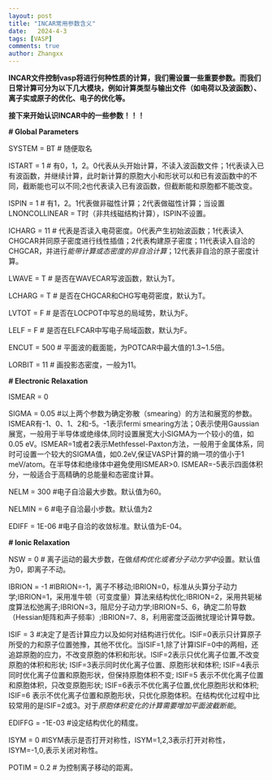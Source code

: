 ```yaml
---
layout: post
title: "INCAR常用参数含义"
date:   2024-4-3
tags: [VASP]
comments: true
author: Zhangxx
---
```


**INCAR文件控制vasp将进行何种性质的计算，我们需设置一些重要参数。而我们日常计算可分为以下几大模块，例如计算类型与输出文件（如电荷以及波函数）、离子实或原子的优化、电子的优化等。**

**接下来开始认识INCAR中的一些参数！！！**

<!-- more -->

**\# Global Parameters**

SYSTEM = BT    \# 随便取名

ISTART = 1     \# 有0，1，2。0代表从头开始计算，不读入波函数文件；1代表读入已有波函数，并继续计算，此时新计算的原胞大小和形状可以和已有波函数中的不同，截断能也可以不同;2也代表读入已有波函数，但截断能和原胞都不能改变。

ISPIN  =  1   \# 有1，2。1代表做非磁性计算；2代表做磁性计算；当设置LNONCOLLINEAR = T时（非共线磁结构计算），ISPIN不设置。       

ICHARG =  11  \# 代表是否读入电荷密度。0代表产生初始波函数；1代表读入CHGCAR并同原子密度进行线性插值；2代表构建原子密度；11代表读入自洽的CHGCAR，并进行*能带计算或态密度的非自洽计算*；12代表非自洽的原子密度计算。   

LWAVE  = T \# 是否在WAVECAR写波函数，默认为T。

LCHARG = T \# 是否在CHGCAR和CHG写电荷密度，默认为T。

LVTOT = F \# 是否在LOCPOT中写总的局域势，默认为F。

LELF = F \# 是否在ELFCAR中写电子局域函数，默认为F。

ENCUT = 500 \# 平面波的截面能，为POTCAR中最大值的1.3~1.5倍。

LORBIT = 11 \# 画投影态密度，一般为11。

**\# Electronic Relaxation**

ISMEAR =  0 

SIGMA  =  0.05 \#以上两个参数为确定弥散（smearing）的方法和展宽的参数。ISMEAR有-1、0、1、2和-5。-1表示fermi smearing方法；0表示使用Gaussian展宽，一般用于半导体或绝缘体,同时设置展宽大小SIGMA为一个较小的值，如 0.05 eV。ISMEAR=1或者2表示Methfessel-Paxton方法，一般用于金属体系，同时可设置一个较大的SIGMA值，如0.2eV,保证VASP计算的熵一项的值小于1 meV/atom。在半导体和绝缘体中避免使用ISMEAR>0. ISMEAR=-5表示四面体积分，一般适合于高精确的总能量和态密度计算。

NELM =  300 \#电子自洽最大步数。默认值为60。

NELMIN =  6 \#电子自洽最小步数。默认值为2

EDIFF = 1E-06 \#电子自洽的收敛标准。默认值为E-04。

**\# Ionic Relaxation**

NSW =  0 \# 离子运动的最大步数，在做*结构优化或者分子动力学中*设置。默认值为0，即离子不动。

IBRION =  -1 \#IBRION=-1，离子不移动;IBRION=0，标准从头算分子动力学;IBRION=1，采用准牛顿（可变度量）算法来结构优化;IBRION=2，采用共轭梯度算法松弛离子;IBRION=3，阻尼分子动力学;IBRION=5、6，确定二阶导数（Hessian矩阵和声子频率）;IBRION=7、8，利用密度泛函微扰理论计算导数。

ISIF =  3 \#决定了是否计算应力以及如何对结构进行优化。ISIF=0表示只计算原子所受的力和原子位置弛豫，其他不优化。当ISIF=1,除了计算ISIF=0中的两相，还追踪原胞的应力，不改变原胞的体积和形状。ISIF=2表示只优化离子位置,不改变原胞的体积和形状; ISIF=3表示同时优化离子位置、原胞形状和体积; ISIF=4表示同时优化离子位置和原胞形状，但保持原胞体积不变; ISIF=5 表示不优化离子位置和原胞体积，只改变原胞形状; ISIF=6表示不优化离子位置,优化原胞形状和体积; ISIF=6 表示不优化离子位置和原胞形状，只优化原胞体积。在结构优化过程中比较常用的是ISIF=2或3。对于*原胞体积变化的计算需要增加平面波截断能*。

EDIFFG = -1E-03 \#设定结构优化的精度。

ISYM =  0 \#ISYM表示是否打开对称性，ISYM=1,2,3表示打开对称性，ISYM=-1,0,表示关闭对称性。

POTIM = 0.2 \# 为控制离子移动的距离。
